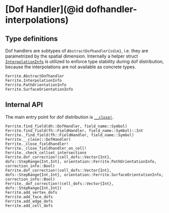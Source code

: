 # [Dof Handler](@id dofhandler-interpolations)

## Type definitions

Dof handlers are subtypes of `AbstractDofhandler{sdim}`, i.e. they are
parametrized by the spatial dimension. Internally a helper struct [`InterpolationInfo`](@ref) is utilized to enforce type stability during
dof distribution, because the interpolations are not available as concrete
types.

```@docs
Ferrite.AbstractDofhandler
Ferrite.InterpolationInfo
Ferrite.PathOrientationInfo
Ferrite.SurfaceOrientationInfo
```


## Internal API

The main entry point for dof distribution is [`__close!`](@ref).

```@docs
Ferrite.find_field(dh::DofHandler, field_name::Symbol)
Ferrite.find_field(fh::FieldHandler, field_name::Symbol)::Int
Ferrite._find_field(fh::FieldHandler, field_name::Symbol)
Ferrite.__close(::DofHandler)
Ferrite._close_fieldhandler!
Ferrite._close_fieldhandler_on_cell!
Ferrite._check_cellset_intersections
Ferrite.dof_correction!(cell_dofs::Vector{Int}, dofs::StepRange{Int,Int}, orientation::Ferrite.PathOrientationInfo, correction_info::Bool)
Ferrite.dof_correction!(cell_dofs::Vector{Int}, dofs::StepRange{Int,Int}, orientation::Ferrite.SurfaceOrientationInfo, correction_info::Bool)
Ferrite._dof_correction!(cell_dofs::Vector{Int}, dofs::StepRange{Int,Int})
Ferrite.add_vertex_dofs
Ferrite.add_face_dofs
Ferrite.add_edge_dofs
Ferrite.add_cell_dofs
```
